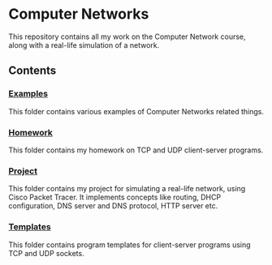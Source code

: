 # Computer Networks

This repository contains all my work on the Computer Network course, along with a real-life simulation of a network.

## Contents

### [Examples](https://github.com/culbec/Computer-Networks/tree/main/Examples)

This folder contains various examples of Computer Networks related things.

### [Homework](https://github.com/culbec/Computer-Networks/tree/main/Homework)

This folder contains my homework on TCP and UDP client-server programs.

### [Project](https://github.com/culbec/Computer-Networks/tree/main/Project)

This folder contains my project for simulating a real-life network, using Cisco Packet Tracer.
It implements concepts like routing, DHCP configuration, DNS server and DNS protocol, HTTP server etc.

### [Templates](https://github.com/culbec/Computer-Networks/tree/main/Templates)

This folder contains program templates for client-server programs using TCP and UDP sockets.